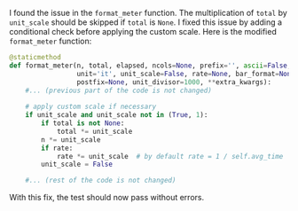 I found the issue in the `format_meter` function. The multiplication of `total` by `unit_scale` should be skipped if `total` is `None`. I fixed this issue by adding a conditional check before applying the custom scale. Here is the modified `format_meter` function:

```python
@staticmethod
def format_meter(n, total, elapsed, ncols=None, prefix='', ascii=False,
                 unit='it', unit_scale=False, rate=None, bar_format=None,
                 postfix=None, unit_divisor=1000, **extra_kwargs):
    #... (previous part of the code is not changed)
    
    # apply custom scale if necessary
    if unit_scale and unit_scale not in (True, 1):
        if total is not None:
            total *= unit_scale
        n *= unit_scale
        if rate:
            rate *= unit_scale  # by default rate = 1 / self.avg_time
        unit_scale = False

    #... (rest of the code is not changed)
```

With this fix, the test should now pass without errors.